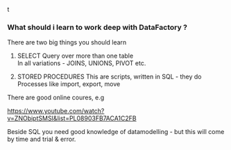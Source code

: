 t
### What should i learn to work deep with DataFactory ?


There are two big things you should learn

1. SELECT Query over more than one table  
In all variations - JOINS, UNIONS, PIVOT etc.

2. STORED PROCEDURES
This are scripts, written in SQL - they do Processes like import, export, move 

There are good online coures, e.g

https://www.youtube.com/watch?v=ZNObiptSMSI&list=PL08903FB7ACA1C2FB

Beside SQL you need good knowledge of datamodelling  - but this will come by time and trial & error.
